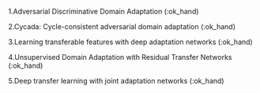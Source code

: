 1.Adversarial Discriminative Domain Adaptation (:ok_hand)

2.Cycada: Cycle-consistent adversarial domain adaptation (:ok_hand)

3.Learning transferable features with deep adaptation networks (:ok_hand)

4.Unsupervised Domain Adaptation with Residual Transfer Networks (:ok_hand)

5.Deep transfer learning with joint adaptation networks (:ok_hand)
